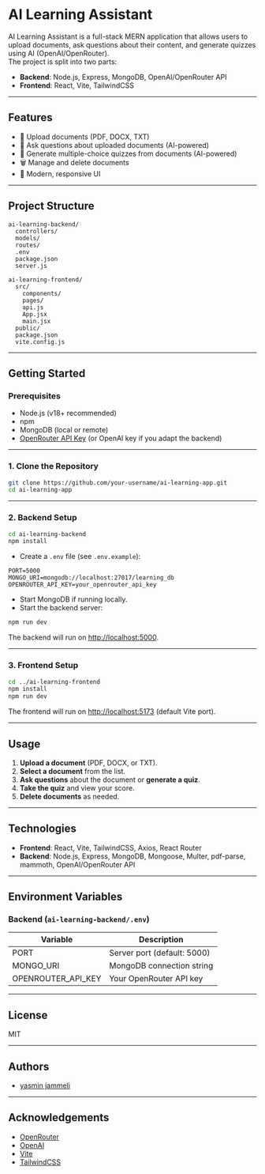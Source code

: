 # AI Learning Assistant

AI Learning Assistant is a full-stack MERN application that allows users to upload documents, ask questions about their content, and generate quizzes using AI (OpenAI/OpenRouter).  
The project is split into two parts:

- **Backend**: Node.js, Express, MongoDB, OpenAI/OpenRouter API
- **Frontend**: React, Vite, TailwindCSS

---

## Features

- 📄 Upload documents (PDF, DOCX, TXT)
- 🤖 Ask questions about uploaded documents (AI-powered)
- 📝 Generate multiple-choice quizzes from documents (AI-powered)
- 🗑️ Manage and delete documents
- 🎨 Modern, responsive UI

---

## Project Structure

```
ai-learning-backend/
  controllers/
  models/
  routes/
  .env
  package.json
  server.js

ai-learning-frontend/
  src/
    components/
    pages/
    api.js
    App.jsx
    main.jsx
  public/
  package.json
  vite.config.js
```

---

## Getting Started

### Prerequisites

- Node.js (v18+ recommended)
- npm
- MongoDB (local or remote)
- [OpenRouter API Key](https://openrouter.ai/) (or OpenAI key if you adapt the backend)

---

### 1. Clone the Repository

```sh
git clone https://github.com/your-username/ai-learning-app.git
cd ai-learning-app
```

---

### 2. Backend Setup

```sh
cd ai-learning-backend
npm install
```

- Create a `.env` file (see `.env.example`):

```
PORT=5000
MONGO_URI=mongodb://localhost:27017/learning_db
OPENROUTER_API_KEY=your_openrouter_api_key
```

- Start MongoDB if running locally.
- Start the backend server:

```sh
npm run dev
```

The backend will run on [http://localhost:5000](http://localhost:5000).

---

### 3. Frontend Setup

```sh
cd ../ai-learning-frontend
npm install
npm run dev
```

The frontend will run on [http://localhost:5173](http://localhost:5173) (default Vite port).

---

## Usage

1. **Upload a document** (PDF, DOCX, or TXT).
2. **Select a document** from the list.
3. **Ask questions** about the document or **generate a quiz**.
4. **Take the quiz** and view your score.
5. **Delete documents** as needed.

---

## Technologies

- **Frontend**: React, Vite, TailwindCSS, Axios, React Router
- **Backend**: Node.js, Express, MongoDB, Mongoose, Multer, pdf-parse, mammoth, OpenAI/OpenRouter API

---

## Environment Variables

### Backend (`ai-learning-backend/.env`)

| Variable            | Description                        |
|---------------------|------------------------------------|
| PORT                | Server port (default: 5000)        |
| MONGO_URI           | MongoDB connection string          |
| OPENROUTER_API_KEY  | Your OpenRouter API key            |




---

## License

MIT

---

## Authors

- [yasmin jammeli](https://github.com/yasminjammeli)

---

## Acknowledgements

- [OpenRouter](https://openrouter.ai/)
- [OpenAI](https://openai.com/)
- [Vite](https://vitejs.dev/)
- [TailwindCSS](https://tailwindcss.com/)
